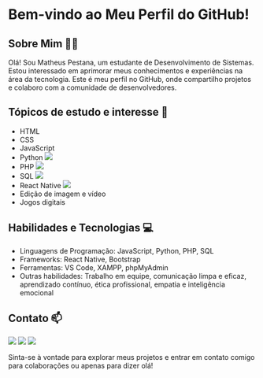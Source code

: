 # Bem-vindo ao Meu Perfil do GitHub!

## Sobre Mim 🙎‍♂️
Olá! Sou Matheus Pestana, um estudante de Desenvolvimento de Sistemas. Estou interessado em aprimorar meus conhecimentos e experiências na área da tecnologia. Este é meu perfil no GitHub, onde compartilho projetos e colaboro com a comunidade de desenvolvedores.

## Tópicos de estudo e interesse 📝

- HTML <i class="devicon-html5-plain-wordmark colored"></i>
- CSS <i class="devicon-css3-plain-wordmark colored"></i>
- JavaScript <i class="devicon-javascript-plain colored"></i>
- Python <img src="https://cdn.jsdelivr.net/gh/devicons/devicon@latest/icons/python/python-original.svg" />
- PHP <img src="https://cdn.jsdelivr.net/gh/devicons/devicon@latest/icons/php/php-original.svg" />
- SQL <img src="https://cdn.jsdelivr.net/gh/devicons/devicon@latest/icons/mysql/mysql-original-wordmark.svg" />
- React Native <img src="https://cdn.jsdelivr.net/gh/devicons/devicon@latest/icons/react/react-original-wordmark.svg" />
- Edição de imagem e vídeo
- Jogos digitais

## Habilidades e Tecnologias 💻
- Linguagens de Programação: JavaScript, Python, PHP, SQL
- Frameworks: React Native, Bootstrap
- Ferramentas: VS Code, XAMPP, phpMyAdmin
- Outras habilidades: Trabalho em equipe, comunicação limpa e eficaz, aprendizado contínuo, ética profissional, empatia e inteligência emocional

## Contato 📫
<div>
<a href = "mailto:matheus90pestana@gmail.com"><img loading="lazy" src="https://img.shields.io/badge/Gmail-D14836?style=for-the-badge&logo=gmail&logoColor=white" target="_blank"></a>
<a href="https://www.instagram.com/d4sh_fps?igsh=Yjd0Y3E5bGp3b3Zo" target="_blank"><img loading="lazy" src="https://img.shields.io/badge/-Instagram-%23E4405F?style=for-the-badge&logo=instagram&logoColor=white" target="_k"></a>
<a href="[https://www.linkedin.com/in/seu-usuário-linkedln-aqui](https://www.linkedin.com/in/matheus-arcangelo/)" target="_blank"><img loading="lazy" src="https://img.shields.io/badge/-LinkedIn-%230077B5?style=for-the-badge&logo=linkedin&logoColor=white" target="_blank"></a>   
</div>

Sinta-se à vontade para explorar meus projetos e entrar em contato comigo para colaborações ou apenas para dizer olá!
